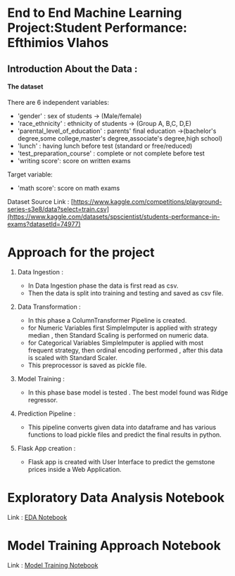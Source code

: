 # End to End Machine Learning Project:Student Performance: Efthimios Vlahos

## Introduction About the Data :

#### The dataset ####

There are 6 independent variables:

* 'gender' : sex of students -> (Male/female)
* 'race_ethnicity' : ethnicity of students -> (Group A, B,C, D,E)
* 'parental_level_of_education' : parents' final education ->(bachelor's degree,some college,master's degree,associate's degree,high school)
* 'lunch' : having lunch before test (standard or free/reduced)
* 'test_preparation_course' : complete or not complete before test
* 'writing score': score on written exams

Target variable:
* 'math score': score on math exams

Dataset Source Link :
[https://www.kaggle.com/competitions/playground-series-s3e8/data?select=train.csv](https://www.kaggle.com/datasets/spscientist/students-performance-in-exams?datasetId=74977)

# Approach for the project 

1. Data Ingestion : 
    * In Data Ingestion phase the data is first read as csv. 
    * Then the data is split into training and testing and saved as csv file.

2. Data Transformation : 
    * In this phase a ColumnTransformer Pipeline is created.
    * for Numeric Variables first SimpleImputer is applied with strategy median , then Standard Scaling is performed on numeric data.
    * for Categorical Variables SimpleImputer is applied with most frequent strategy, then ordinal encoding performed , after this data is scaled with Standard Scaler.
    * This preprocessor is saved as pickle file.

3. Model Training : 
    * In this phase base model is tested . The best model found was Ridge regressor.

4. Prediction Pipeline : 
    * This pipeline converts given data into dataframe and has various functions to load pickle files and predict the final results in python.

5. Flask App creation : 
    * Flask app is created with User Interface to predict the gemstone prices inside a Web Application.

# Exploratory Data Analysis Notebook

Link : [EDA Notebook](https://github.com/EfthimiosVlahos/Student-Performance-End-to-End-ML-Project/blob/main/notebook/1%20.%20EDA%20STUDENT%20PERFORMANCE%20.ipynb)

# Model Training Approach Notebook

Link : [Model Training Notebook](https://github.com/EfthimiosVlahos/Student-Performance-End-to-End-ML-Project/blob/main/notebook/2.%20MODEL%20TRAINING.ipynb)
